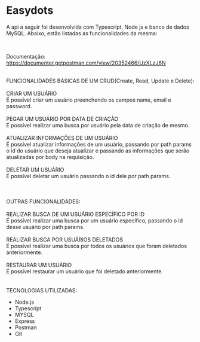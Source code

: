 # Easydots

A api a seguir foi desenvolvida com Typescript, Node js e banco de dados MySQL. Abaixo, estão listadas as funcionalidades da mesma:

<br>

Documentação:
https://documenter.getpostman.com/view/20352466/UzXLzJ6N
<br>
<br>

FUNCIONALIDADES BÁSICAS DE UM CRUD(Create, Read, Update e Delete):
<br>
<br>
CRIAR UM USUÁRIO
<br>
É possível criar um usuário preenchendo os campos name, email e password.
<br>
<br>
PEGAR UM USUÁRIO POR DATA DE CRIAÇÃO
<br>
É possível realizar uma busca por usuário pela data de criação de mesmo.
<br>
<br>
ATUALIZAR INFORMAÇÕES DE UM USUÁRIO
<br>
É possível atualizar informações de um usuário, passando por path params o id do usuário que deseja atualizar e passando as informações que serão atualizadas por body na requisição.
<br>
<br>
DELETAR UM USUÁRIO
<br>
É possível deletar um usuário passando o id dele por path params.
<br>
<br>
<br>
<br>
OUTRAS FUNCIONALIDADES:
<br>
<br>
REALIZAR BUSCA DE UM USUÁRIO ESPECÍFICO POR ID
<br>
É possível realizar uma busca por um usuário específico, passando o id desse usuário por path params.
<br>
<br>
REALIZAR BUSCA POR USUÁRIOS DELETADOS
<br>
É possível realizar uma busca por todos os usuários que foram deletados anteriormente.
<br>
<br>
RESTAURAR UM USUÁRIO
<br>
É possível restaurar um usuário que foi deletado anteriormente. 
<br>
<br>
<br>
TECNOLOGIAS UTILIZADAS:
- Node.js
- Typescript
- MYSQL
- Express
- Postman
- Git

